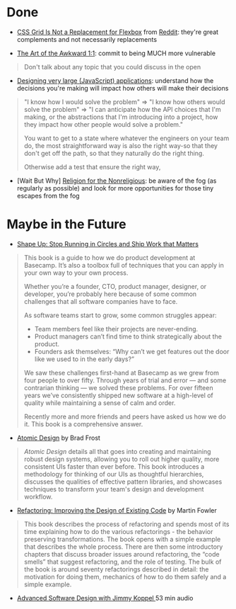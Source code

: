 # Done

* [CSS Grid Is Not a Replacement for Flexbox](https://www.robertcooper.me/grid-does-not-replace-flexbox) from [Reddit](https://www.reddit.com/r/webdev/comments/cd9fhg/css_grid_is_not_a_replacement_for_flexbox_quick/): they're great complements and not necessarily replacements

* [The Art of the Awkward 1:1](https://medium.com/@mrabkin/the-art-of-the-awkward-1-1-f4e1dcbd1c5c): commit to being MUCH more vulnerable
> Don't talk about any topic that you could discuss in the open

* [Designing very large (JavaScript) applications](https://medium.com/@cramforce/designing-very-large-javascript-applications-6e013a3291a3): understand how the decisions you're making will impact how others will make their decisions
> "I know how I would solve the problem" => "I know how others would solve the problem" => "I can anticipate how the API choices that I'm making, or the abstractions that I'm introducing into a project, how they impact how other people would solve a problem."
>
> You want to get to a state where whatever the engineers on your team do, the most straightforward way is also the right way-so that they don't get off the path, so that they naturally do the right thing.
>
> Otherwise add a test that ensure the right way,

* [Wait But Why] [Religion for the Nonreligious](https://waitbutwhy.com/2014/10/religion-for-the-nonreligious.html): be aware of the fog (as regularly as possible) and look for more opportunities for those tiny escapes from the fog



# Maybe in the Future

* [Shape Up: Stop Running in Circles and Ship Work that Matters](https://basecamp.com/shapeup)
> This book is a guide to how we do product development at Basecamp. It’s also a toolbox full of techniques that you can apply in your own way to your own process.
>
> Whether you’re a founder, CTO, product manager, designer, or developer, you’re probably here because of some common challenges that all software companies have to face.
>
> As software teams start to grow, some common struggles appear:
> * Team members feel like their projects are never-ending.
> * Product managers can’t find time to think strategically about the product.
> * Founders ask themselves: “Why can’t we get features out the door like we used to in the early days?”
>
> We saw these challenges first-hand at Basecamp as we grew from four people to over fifty. Through years of trial and error — and some contrarian thinking — we solved these problems. For over fifteen years we’ve consistently shipped new software at a high-level of quality while maintaining a sense of calm and order.
>
> Recently more and more friends and peers have asked us how we do it. This book is a comprehensive answer.

* [Atomic Design](http://atomicdesign.bradfrost.com/) by Brad Frost
> _Atomic Design_ details all that goes into creating and maintaining robust design systems, allowing you to roll out higher quality, more consistent UIs faster than ever before. This book introduces a methodology for thinking of our UIs as thoughtful hierarchies, discusses the qualities of effective pattern libraries, and showcases techniques to transform your team's design and development workflow.

* [Refactoring: Improving the Design of Existing Code](https://martinfowler.com/books/refactoring.html) by Martin Fowler
> This book describes the process of refactoring and spends most of its time explaining how to do the various refactorings - the behavior preserving transformations. The book opens with a simple example that describes the whole process. There are then some introductory chapters that discuss broader issues around refactoring, the “code smells” that suggest refactoring, and the role of testing.
> The bulk of the book is around seventy refactorings described in detail: the motivation for doing them, mechanics of how to do them safely and a simple example.

* [Advanced Software Design with Jimmy Koppel
](https://corecursive.com/036-jimmy-koppel-advanced-software-design/) 53 min audio
